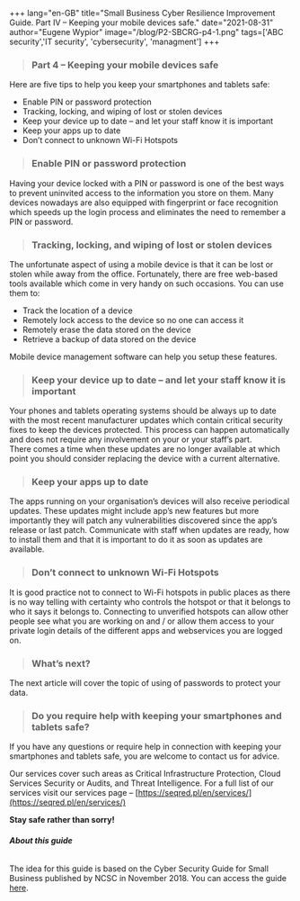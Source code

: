 +++
lang="en-GB"
title="Small Business Cyber Resilience Improvement Guide. Part IV – Keeping your mobile devices safe."
date="2021-08-31"
author="Eugene Wypior"
image="/blog/P2-SBCRG-p4-1.png"
tags=['ABC security','IT security', 'cybersecurity', 'managment']
+++

> ### Part 4 – Keeping your mobile devices safe  

Here are five tips to help you keep your smartphones and tablets safe:

*   Enable PIN or password protection
*   Tracking, locking, and wiping of lost or stolen devices
*   Keep your device up to date – and let your staff know it is important
*   Keep your apps up to date
*   Don’t connect to unknown Wi-Fi Hotspots

> ### Enable PIN or password protection  

Having your device locked with a PIN or password is one of the best ways to prevent uninvited access to the information you store on them. Many devices nowadays are also equipped with fingerprint or face recognition which speeds up the login process and eliminates the need to remember a PIN or password.

> ### Tracking, locking, and wiping of lost or stolen devices  

The unfortunate aspect of using a mobile device is that it can be lost or stolen while away from the office. Fortunately, there are free web-based tools available which come in very handy on such occasions. You can use them to:

*   Track the location of a device
*   Remotely lock access to the device so no one can access it
*   Remotely erase the data stored on the device
*   Retrieve a backup of data stored on the device

Mobile device management software can help you setup these features.

> ### Keep your device up to date – and let your staff know it is important  

Your phones and tablets operating systems should be always up to date with the most recent manufacturer updates which contain critical security fixes to keep the devices protected. This process can happen automatically and does not require any involvement on your or your staff’s part.  
There comes a time when these updates are no longer available at which point you should consider replacing the device with a current alternative.

> ### Keep your apps up to date  

The apps running on your organisation’s devices will also receive periodical updates. These updates might include app’s new features but more importantly they will patch any vulnerabilities discovered since the app’s release or last patch. Communicate with staff when updates are ready, how to install them and that it is important to do it as soon as updates are available.

> ### Don’t connect to unknown Wi-Fi Hotspots  

It is good practice not to connect to Wi-Fi hotspots in public places as there is no way telling with certainty who controls the hotspot or that it belongs to who it says it belongs to. Connecting to unverified hotspots can allow other people see what you are working on and / or allow them access to your private login details of the different apps and webservices you are logged on.

> ### What’s next?  

The next article will cover the topic of using of passwords to protect your data.

> ### Do you require help with keeping your smartphones and tablets safe?

If you have any questions or require help in connection with keeping your smartphones and tablets safe, you are welcome to contact us for advice.

Our services cover such areas as Critical Infrastructure Protection, Cloud Services Security or Audits, and Threat Intelligence. For a full list of our services visit our services page – [https://seqred.pl/en/services/](https://seqred.pl/en/services/)

**Stay safe rather than sorry!**

###### **About this guide**

The idea for this guide is based on the Cyber Security Guide for Small Business published by NCSC in November 2018. You can access the guide [here](https://www.ncsc.gov.uk/collection/small-business-guide).
